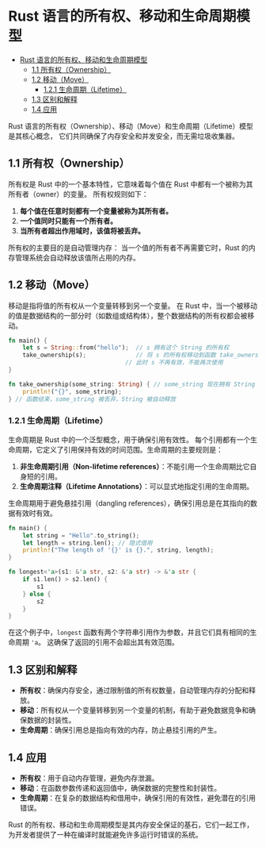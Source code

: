 # Rust 语言的所有权、移动和生命周期模型

<!-- TOC START -->
- [Rust 语言的所有权、移动和生命周期模型](#rust-语言的所有权移动和生命周期模型)
  - [1.1 所有权（Ownership）](#11-所有权ownership)
  - [1.2 移动（Move）](#12-移动move)
    - [1.2.1 生命周期（Lifetime）](#121-生命周期lifetime)
  - [1.3 区别和解释](#13-区别和解释)
  - [1.4 应用](#14-应用)
<!-- TOC END -->

Rust 语言的所有权（Ownership）、移动（Move）和生命周期（Lifetime）模型是其核心概念，
它们共同确保了内存安全和并发安全，而无需垃圾收集器。

## 1.1 所有权（Ownership）

所有权是 Rust 中的一个基本特性，它意味着每个值在 Rust 中都有一个被称为其所有者（owner）的变量。
所有权规则如下：

1. **每个值在任意时刻都有一个变量被称为其所有者。**
2. **一个值同时只能有一个所有者。**
3. **当所有者超出作用域时，该值将被丢弃。**

所有权的主要目的是自动管理内存：
当一个值的所有者不再需要它时，Rust 的内存管理系统会自动释放该值所占用的内存。

## 1.2 移动（Move）

移动是指将值的所有权从一个变量转移到另一个变量。
在 Rust 中，当一个被移动的值是数据结构的一部分时（如数组或结构体），整个数据结构的所有权都会被移动。

```rust
fn main() {
    let s = String::from("hello");  // s 拥有这个 String 的所有权
    take_ownership(s);              // 将 s 的所有权移动到函数 take_ownership
                                 // 此时 s 不再有效，不能再次使用
}

fn take_ownership(some_string: String) { // some_string 现在拥有 String 的所有权
    println!("{}", some_string);
} // 函数结束，some_string 被丢弃，String 被自动释放

```

### 1.2.1 生命周期（Lifetime）

生命周期是 Rust 中的一个泛型概念，用于确保引用有效性。
每个引用都有一个生命周期，它定义了引用保持有效的时间范围。生命周期的主要规则是：

1. **非生命周期引用（Non-lifetime references）**：不能引用一个生命周期比它自身短的引用。
2. **生命周期注释（Lifetime Annotations）**：可以显式地指定引用的生命周期。

生命周期用于避免悬挂引用（dangling references），确保引用总是在其指向的数据有效时有效。

```rust
fn main() {
    let string = "Hello".to_string();
    let length = string.len(); // 隐式借用
    println!("The length of '{}' is {}.", string, length);
}

fn longest<'a>(s1: &'a str, s2: &'a str) -> &'a str {
    if s1.len() > s2.len() {
        s1
    } else {
        s2
    }
}

```

在这个例子中，`longest` 函数有两个字符串引用作为参数，并且它们具有相同的生命周期 `'a`。
这确保了返回的引用不会超出其有效范围。

## 1.3 区别和解释

- **所有权**：确保内存安全，通过限制值的所有权数量，自动管理内存的分配和释放。
- **移动**：所有权从一个变量转移到另一个变量的机制，有助于避免数据竞争和确保数据的封装性。
- **生命周期**：确保引用总是指向有效的内存，防止悬挂引用的产生。

## 1.4 应用

- **所有权**：用于自动内存管理，避免内存泄漏。
- **移动**：在函数参数传递和返回值中，确保数据的完整性和封装性。
- **生命周期**：在复杂的数据结构和借用中，确保引用的有效性，避免潜在的引用错误。

Rust 的所有权、移动和生命周期模型是其内存安全保证的基石，它们一起工作，为开发者提供了一种在编译时就能避免许多运行时错误的系统。
